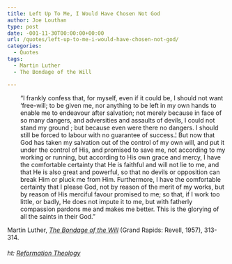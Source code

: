 ```yaml
---
title: Left Up To Me, I Would Have Chosen Not God
author: Joe Louthan
type: post
date: -001-11-30T00:00:00+00:00
url: /quotes/left-up-to-me-i-would-have-chosen-not-god/
categories:
  - Quotes
tags:
  - Martin Luther
  - The Bondage of the Will

---
```

<p style="padding-left: 30px;">
  &#8220;I frankly confess that, for myself, even if it could be, I should not want &#8216;free-will; to be given me, nor anything to be left in my own hands to enable me to endeavour after salvation; not merely because in face of so many dangers, and adversities and assaults of devils, I could not stand my ground ; but because even were there no dangers. I should still be forced to labour with no guarantee of success.¦ But now that God has taken my salvation out of the control of my own will, and put it under the control of His, and promised to save me, not according to my working or running, but according to His own grace and mercy, I have the comfortable certainty that He is faithful and will not lie to me, and that He is also great and powerful, so that no devils or opposition can break Him or pluck me from Him. Furthermore, I have the comfortable certainty that I please God, not by reason of the merit of my works, but by reason of His merciful favour promised to me; so that, if I work too little, or badly, He does not impute it to me, but with fatherly compassion pardons me and makes me better. This is the glorying of all the saints in their God.&#8221;
</p>

Martin Luther, _<a href="http://www.amazon.com/gp/product/1619493012/ref=as_li_ss_tl?ie=UTF8&tag=iamlipr-20&linkCode=as2&camp=1789&creative=390957&creativeASIN=1619493012" target="_blank">The Bondage of the Will</a>_ (Grand Rapids: Revell, 1957), 313-314.

###### ht: <a href="http://www.reformationtheology.com/2011/02/i_dont_want_free_will_by_marti.php" target="_blank">Reformation Theology</a>